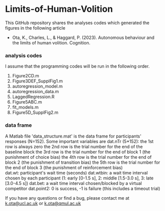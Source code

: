 # Limits-of-Human-Volition
This GitHub repository shares the analyses codes which generated the figures in the following article
- Ota, K., Charles, L., & Haggard, P. (2023). Autonomous behaviour and the limits of human volition. Cognition.
  
### analysis codes
I assume that the programming codes will be run in the following order. 
  1. Figure2CD.m
  2. Figure3DEF_SupplFig1.m
  3. autoregression_model.m
  4. autoregression_data.m
  5. LaggedRegression.R
  6. Figure5ABC.m
  7. fit_models.m
  8. Figure5D_SupplFig2.m

### data frame
A Matlab file 'data_structure.mat' is the data frame for participants' responses (N=152). 
Some important variables are 
  dat.nTr (5*152): the 1st row is always zero
                   the 2nd row is the trial number for the end of the baseline block
                   the 3rd row is the trial number for the end of block 1 (the punishment of choice bias)
                   the 4th row is the trial number for the end of block 2 (the punishment of transition bias)
                   the 5th row is the trial number for the end of block 3 (the punishment of reinforcement bias)       
  dat.wt: participant's wait time (seconds)
  dat.wtbin:  a wait time interval chosen by each participant (1: early [0-1.5 s], 2: middle [1.5-3.0 s], 3: late [3.0-4.5 s])
  dat.bet:  a wait time interval chosen/blocked by a virtual competitor 
  dat.point2: 0 is success, -1 is failure (this includes a timeout trial)
  
If you have any questions or find a bug, please contact me at k.ota@ucl.ac.uk or k.ota@qmul.ac.uk 
